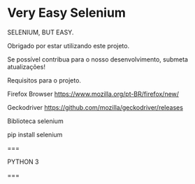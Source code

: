 # Very Easy Selenium
SELENIUM, BUT EASY.

Obrigado por estar utilizando este projeto.

Se possível contribua para o nosso desenvolvimento, submeta atualizações!


Requisitos para o projeto.

Firefox Browser
https://www.mozilla.org/pt-BR/firefox/new/

Geckodriver
https://github.com/mozilla/geckodriver/releases



Biblioteca selenium

pip install selenium


===

PYTHON 3

===

